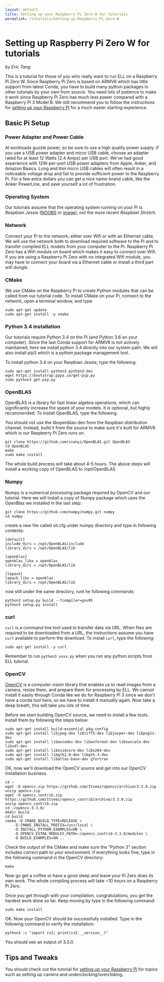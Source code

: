 ```yaml
---
layout: default
title: Setting up your Raspberry Pi Zero W for tutorials
permalink: /tutorials/Setting-up-Raspberry-Pi-Zero-W
---
```


# Setting up Raspberry Pi Zero W for tutorials

*by Eric Tang*

This is a tutorial for those of you who really want to run ELL on a Raspberry Pi Zero W. Since Raspberry Pi Zero is based on ARMV6 which has little support from latest Conda, you have to build many python packages in other tutorials by your own from source. You need lots of patience to make it work since Raspberry Pi Zero has much less power compared with a Raspberry Pi 3 Model B. We still recommend you to follow the instructions for [setting up your Raspberry Pi](/ELL/tutorials/Setting-up-your-Raspberry-Pi) for a much easier starting experience.

## Basic Pi Setup

### Power Adapter and Power Cable
AI workloads guzzle power, so be sure to use a high quality power supply. If you use a USB power adapter and micro USB cable, choose an adapter rated for at least 12 Watts (2.4 Amps) per USB port. We've had good experience with 12W-per-port USB power adapters from Apple, Anker, and Amazon Basics. Long and thin micro USB cables will often result in a noticeable voltage drop and fail to provide sufficient power to the Raspberry Pi. For a few extra dollars you can get a nice name-brand cable, like the Anker PowerLine, and save yourself a lot of frustration.

### Operating System
Our tutorials assume that the operating system running on your Pi is *Raspbian Jessie* ([NOOBS](https://downloads.raspberrypi.org/NOOBS/images/NOOBS-2017-07-05/) or [image](https://downloads.raspberrypi.org/raspbian/images/raspbian-2017-07-05/)), not the more recent *Raspbian Stretch*.

### Network
Connect your Pi to the network, either over Wifi or with an Ethernet cable. We will use the network both to download required software to the Pi and to transfer compiled ELL models from your computer to the Pi. Raspberry Pi Zero has a Wifi module on board which makes it easy to connect over Wifi. If you are using a Raspberry Pi Zero with no integrated Wifi module, you may have to connect your board via a Ethernet cable or install a third part wifi dongle.

### CMake
We use CMake on the Raspberry Pi to create Python modules that can be called from our tutorial code. To install CMake on your Pi, connect to the network, open a terminal window, and type

```shell
sudo apt-get update
sudo apt-get install -y cmake
```

### Python 3.4 installation
Our tutorials require Python 3.4 on the Pi (and Python 3.6 on your computer). Since the last Conda support for ARMV6 is not actively maintained, here we install python 3.4 directly into our system path. We will also install pip3 which is a python package management tool.

To install python 3.4 on your Raspbian Jessie, type the following:

```shell
sudo apt-get install python3 python3-dev
wget https://bootstrap.pypa.io/get-pip.py
sudo python3 get-pip.py
```

### OpenBLAS
OpenBLAS is a library for fast linear algebra operations, which can significantly increase the speed of your models. It is optional, but highly recommended. To install OpenBLAS, type the following.

You should not use the libopenblas-dev from the Raspbian distribution channel. Instead, build it from the source to make sure it's built for ARMV6 which is our Raspberry Pi Zero runs on. 

```shell
git clone https://github.com/xianyi/OpenBLAS.git OpenBLAS
cd OpenBLAS
make
sudo make install
```

The whole build process will take about 4-5 hours. The above steps will install a working copy of OpenBLAS to /opt/OpenBLAS

### Numpy
Numpy is a numerical processing package required by OpenCV and our tutorial. Here we will install a copy of Numpy package which uses the OpenBlas we installed in the last step:

```shell
git clone https://github.com/numpy/numpy.git numpy
cd numpy
```

create a new file called sit.cfg under numpy directory and type in following contents:

```shell
[default]
include_dirs = /opt/OpenBLAS/include
library_dirs = /opt/OpenBLAS/lib
 
[openblas]
openblas_libs = openblas
library_dirs = /opt/OpenBLAS/lib
 
[lapack]
lapack_libs = openblas
library_dirs = /opt/OpenBLAS/lib
```

now still under the same directory, runt he following commands:

```shell
python3 setup.py build --fcompiler=gnu95
python3 setup.py install
```

### curl
`curl` is a command line tool used to transfer data via URL. When files are required to be downloaded from a URL, the instructions assume you have `curl` available to perform the download. To install `curl`, type the following:
```shell
sudo apt-get install -y curl
```

Remember to run `python3 xxxx.py` when you run any python scripts from ELL tutorial.

### OpenCV
[OpenCV](http://opencv.org/) is a computer vision library that enables us to read images from a camera, resize them, and prepare them for processing by ELL. We cannot install it easily through Conda like we do for Raspberry Pi 3 since we don't have a conda tool here, so we have to install it manually again. Now take a deep breath, this will take you lots of time.

Before we start building OpenCV source, we need to install a few tools. Install them by following the steps below:

```shell
sudo apt-get install build-essential pkg-config
sudo apt-get install libjpeg-dev libtiff5-dev libjasper-dev libpng12-dev
sudo apt-get install libavcodec-dev libavformat-dev libswscale-dev libv4l-dev
sudo apt-get install libxvidcore-dev libx264-dev
sudo apt-get install libgtk2.0-dev libgtk-3-dev
sudo apt-get install libatlas-base-dev gfortran
```

OK, now we'll download the OpenCV source and get into our OpenCV installation business.

```shell
cd ~
wget -O opencv.zip https://github.com/Itseez/opencv/archive/3.3.0.zip
unzip opencv.zip
wget -O opencv_contrib.zip https://github.com/Itseez/opencv_contrib/archive/3.3.0.zip
unzip opencv_contrib.zip
cd ~/opencv-3.3.0/
mkdir build
cd build
cmake -D CMAKE_BUILD_TYPE=RELEASE \
    -D CMAKE_INSTALL_PREFIX=/usr/local \
    -D INSTALL_PYTHON_EXAMPLES=ON \
    -D OPENCV_EXTRA_MODULES_PATH=~/opencv_contrib-3.3.0/modules \
    -D BUILD_EXAMPLES=ON ..
```

Check the output of the CMake and make sure the "Python 3" section includes correct path to your environment. If everything looks fine, type in the following command in the OpenCV directory:

```shell
make
```

Now go get a coffee or have a good sleep and leave your Pi Zero does its own work. The whole compiling process will take ~10 hours on a Raspberry Pi Zero. 

Once you get through with your compilation, congratulations, you get the hardest work done so far. Keep moving by type in the following command:

```shell
sudo make install
```

OK. Now your OpenCV should be successfully installed. Type in the following command to verify the installation:

```shell
python3 -c "import cv2; print(cv2.__version__)"
```

You should see an output of 3.3.0.


## Tips and Tweaks

You should check out the tutorial for [setting up your Raspberry Pi](/ELL/tutorials/Setting-up-your-Raspberry-Pi) for topics such as setting up camera and underclocking/overcloking. 